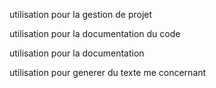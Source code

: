 utilisation pour la gestion de projet 

utilisation pour la documentation du code

utilisation pour la documentation

utilisation pour generer du texte me concernant 